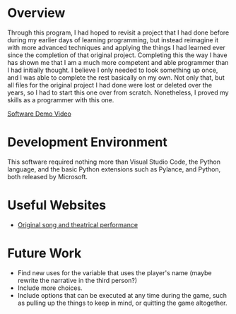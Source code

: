 # Overview

Through this program, I had hoped to revisit a project that I had done before during my earlier days of learning programming, but instead reimagine it with more advanced techniques and applying the things I had learned ever since the completion of that original project. Completing this the way I have has shown me that I am a much more competent and able programmer than I had initially thought. I believe I only needed to look something up once, and I was able to complete the rest basically on my own. Not only that, but all files for the original project I had done were lost or deleted over the years, so I had to start this one over from scratch. Nonetheless, I proved my skills as a programmer with this one.

[Software Demo Video](https://youtu.be/E3C9Hu9K-9A)

# Development Environment

This software required nothing more than Visual Studio Code, the Python language, and the basic Python extensions such as Pylance, and Python, both released by Microsoft.

# Useful Websites

- [Original song and theatrical performance](https://www.youtube.com/watch?v=o0u4M6vppCI)

# Future Work

- Find new uses for the variable that uses the player's name (maybe rewrite the narrative in the third person?)
- Include more choices.
- Include options that can be executed at any time during the game, such as pulling up the things to keep in mind, or quitting the game altogether.
